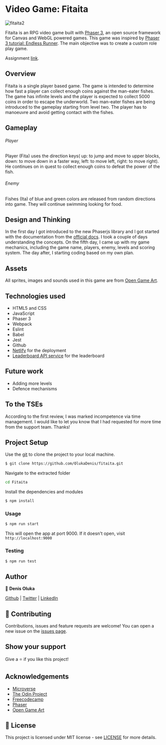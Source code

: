 # Video Game: Fitaita

![fitaita2](https://user-images.githubusercontent.com/37341054/83773603-66971b80-a68d-11ea-9fd3-5bf804fbdba1.png)

Fitaita is an RPG video game built with [Phaser 3](https://phaser.io), an open source framework for Canvas and WebGL powered games. This game was inspired by [Phaser 3 tutorial: Endless Runner](http://phaser.io/tutorials/making-your-first-phaser-3-game/part1). The main objective was to create a custom role play game.

Assignment [link](https://www.notion.so/Platform-game-4a55a7d1fcc245bcb012c76814764712).

## Overview
Fitaita is a single player based game. The game is intended to determine how fast a player can collect enough coins against the man-eater fishes. The game has infinite levels and the player is  expected to collect 5000 coins in order to escape the underworld.
Two man-eater fishes are being introduced to the gameplay starting from level two. The player has to manoeuvre and avoid getting contact with the fishes.

## Gameplay
###### Player
Player (Fita) uses the direction keys( up: to jump and move to upper blocks, down: to move down in a faster way, left: to move left, right: to move right). He continues on in quest to collect enough coins to defeat the power of the fish.

###### Enemy
Fishes (Ita) of blue and green colors are released from random directions into game. They will continue swimming looking for food.


## Design and Thinking
In the first day I got introduced to the new Phaserjs library and I got started with the documentation from the [official docs](https://photonstorm.github.io/phaser3-docs/). I took a couple of days understanding the concepts.
On the fifth day, I came up with my game mechanics, including the game name, players, enemy, levels and scoring system. The day after, I starting coding based on my own plan.

## Assets
All sprites, images and sounds used in this game are from [Open Game Art](https://opengameart.org).

## Technologies used
* HTML5 and CSS
* JavaScript
* Phaser 3
* Webpack
* Eslint
* Babel
* Jest
* Github
* [Netlify](https://app.netlify.com/) for the deployment
* [Leaderboard API service](https://www.notion.so/Leaderboard-API-service-24c0c3c116974ac49488d4eb0267ade3) for the leaderboard

## Future work
- Adding more levels
- Defence mechanisms

## To the TSEs
According to the first review, I was marked incompetence via time management. I would like to let you know that I had requested for more time from the support team.
Thanks!

## Project Setup

Use the [git](https://git-scm.com/downloads) to clone the project to your local machine.
```sh
$ git clone https://github.com/OlukaDenis/fitaita.git
```

Navigate to the extracted folder
```sh 
cd Fitaita
```

Install the dependencies and modules
```sh
$ npm install
```

### Usage
```sh
$ npm run start
```
This will open the app at port 9000. If it doesn't open, visit ```http://localhost:9000```

### Testing

```sh
$ npm run test
```

## Author

👤 **Denis Oluka**

[Github](https://github.com/OlukaDenis) | [Twitter](https://twitter.com/dennylucaz) | [LinkedIn](https://linkedin.com/in/denis-oluka-)


## 🤝 Contributing

Contributions, issues and feature requests are welcome!
You can open a new issue on the [issues page](https://github.com/OlukaDenis/fitaita/issues).

## Show your support

Give a ⭐️ if you like this project!

## Acknowledgements
- [Microverse](https://www.microverse.org/)
- [The Odin Project](https://www.theodinproject.com/)
- [Freecodecamp](http://freecodecamp.org/)
- [Phaser](https://phaser.io)
- [Open Game Art](https://opengameart.org)

## 📝 License

This project is licensed under MIT license - see [LICENSE](/LICENSE) for more details.
